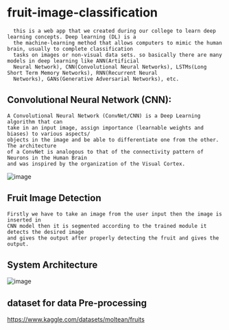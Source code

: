 # fruit-image-classification
      this is a web app that we created during our college to learn deep learning concepts. Deep learning (DL) is a
      the machine-learning method that allows computers to mimic the human brain, usually to complete classification
      tasks on images or non-visual data sets. so basically there are many models in deep learning like ANN(Artificial
      Neural Network), CNN(Convolutional Neural Networks), LSTMs(Long Short Term Memory Networks), RNN(Recurrent Neural
      Networks), GANs(Generative Adversarial Networks), etc.
## Convolutional Neural Network (CNN):
    A Convolutional Neural Network (ConvNet/CNN) is a Deep Learning algorithm that can
    take in an input image, assign importance (learnable weights and biases) to various aspects/
    objects in the image and be able to differentiate one from the other. The architecture
    of a ConvNet is analogous to that of the connectivity pattern of Neurons in the Human Brain
    and was inspired by the organization of the Visual Cortex.
  ![image](https://github.com/nachiket5/fruit-image-classification/assets/46212104/5c461293-a896-4438-9928-2b23528b3950)

  ## Fruit Image Detection
    Firstly we have to take an image from the user input then the image is inserted in
    CNN model then it is segmented according to the trained module it detects the desired image
    and gives the output after properly detecting the fruit and gives the output.
 ## System Architecture 
   ![image](https://github.com/nachiket5/fruit-image-classification/assets/46212104/3169465f-8c85-4bfa-b022-71be81872cec)

## dataset for data Pre-processing
   https://www.kaggle.com/datasets/moltean/fruits
